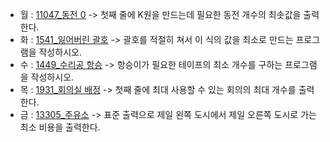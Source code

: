 - 월 : [11047_동전 0](https://www.acmicpc.net/problem/11047) -> 첫째 줄에 K원을 만드는데 필요한 동전 개수의 최솟값을 출력한다.
- 화 : [1541_잃어버린 괄호](https://www.acmicpc.net/problem/1541) -> 괄호를 적절히 쳐서 이 식의 값을 최소로 만드는 프로그램을 작성하시오.
- 수 : [1449_수리공 항승](https://www.acmicpc.net/problem/1449) -> 항승이가 필요한 테이프의 최소 개수를 구하는 프로그램을 작성하시오.
- 목 : [1931_회의실 배정](https://www.acmicpc.net/problem/1931) -> 첫째 줄에 최대 사용할 수 있는 회의의 최대 개수를 출력한다.
- 금 : [13305_주유소](https://www.acmicpc.net/problem/1931) -> 표준 출력으로 제일 왼쪽 도시에서 제일 오른쪽 도시로 가는 최소 비용을 출력한다.
